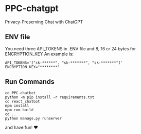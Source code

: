 # PPC-chatgpt
Privacy-Preserving Chat with ChatGPT 

## ENV file
You need three API_TOKENS in .ENV file and 8, 16 or 24 bytes for ENCRYPTION_KEY
An example is:
```
API_TOKENS='["sk-******", "sk-*******", "sk-*******"]'
ENCRYPTION_KEY="********"
```

## Run Commands
```
cd PPC-chatbot
python -m pip install -r requirements.txt
cd react_chatbot
npm install
npm run build
cd ..
python manage.py runserver
```

and have fun! ❤️